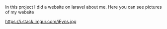 In this project I did a website on laravel about me. 
Here you can see pictures of my website 

https://i.stack.imgur.com/iEyns.jpg
